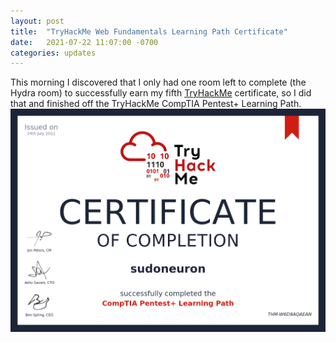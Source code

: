 ```yaml
---
layout: post
title:  "TryHackMe Web Fundamentals Learning Path Certificate"
date:   2021-07-22 11:07:00 -0700
categories: updates
---
```

This morning I discovered that I only had one room left to complete (the Hydra room) to successfully earn my fifth [TryHackMe](https://tryhackme.com/) certificate, so I did that and finished off the TryHackMe CompTIA Pentest+ Learning Path.
![On 24 July, 2021 I completed the TryHackMe CompTIA Pentest+ Learning Path.](/img/THM-W6D9AQAEAN.png "On 24 July, 2021 I completed the TryHackMe CompTIA Pentest+ Learning Path.")